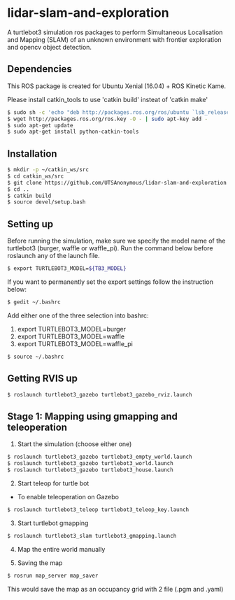 # lidar-slam-and-exploration

A turtlebot3 simulation ros packages to perform Simultaneous Localisation and Mapping (SLAM) of an unknown environment with frontier exploration and opencv object detection.

## Dependencies

This ROS package is created for Ubuntu Xenial (16.04) + ROS Kinetic Kame.

Please install catkin_tools to use 'catkin build' insteat of 'catkin make'

```bash
$ sudo sh -c 'echo "deb http://packages.ros.org/ros/ubuntu `lsb_release -sc` main" > /etc/apt/sources.list.d/ros-latest.list'
$ wget http://packages.ros.org/ros.key -O - | sudo apt-key add -
$ sudo apt-get update
$ sudo apt-get install python-catkin-tools
```

## Installation

```bash
$ mkdir -p ~/catkin_ws/src
$ cd catkin_ws/src
$ git clone https://github.com/UTSAnonymous/lidar-slam-and-exploration.git
$ cd ..
$ catkin build
$ source devel/setup.bash
```

## Setting up

Before running the simulation, make sure we specify the model name of the turtlebot3 (burger, waffle or waffle_pi). Run the command below before roslaunch any of the launch file.

```bash
$ export TURTLEBOT3_MODEL=${TB3_MODEL}
```

If you want to permanently set the export settings follow the instruction below:

```bash
$ gedit ~/.bashrc
```

Add either one of the three selection into bashrc:
1. export TURTLEBOT3_MODEL=burger
2. export TURTLEBOT3_MODEL=waffle
3. export TURTLEBOT3_MODEL=waffle_pi

```bash
$ source ~/.bashrc
```
## Getting RVIS up

```bash
$ roslaunch turtlebot3_gazebo turtlebot3_gazebo_rviz.launch
```

## Stage 1: Mapping using gmapping and teleoperation

1. Start the simulation (choose either one)

```bash
$ roslaunch turtlebot3_gazebo turtlebot3_empty_world.launch
$ roslaunch turtlebot3_gazebo turtlebot3_world.launch
$ roslaunch turtlebot3_gazebo turtlebot3_house.launch
```

2. Start teleop for turtle bot

- To enable teleoperation on Gazebo

```bash
$ roslaunch turtlebot3_teleop turtlebot3_teleop_key.launch
```

3. Start turtlebot gmapping

```bash
$ roslaunch turtlebot3_slam turtlebot3_gmapping.launch
```

4. Map the entire world manually

5. Saving the map
```bash
$ rosrun map_server map_saver
```
This would save the map as an occupancy grid with 2 file (.pgm and .yaml)


